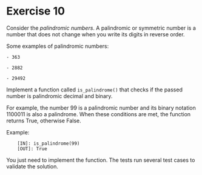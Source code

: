 # Exercise 10

Consider the *palindromic numbers*. A palindromic or symmetric number is a number that does not change when you write its digits in reverse order.

Some examples of palindromic numbers:

    - 363

    - 2882

    - 29492

Implement a function called `is_palindrome()` that checks if the passed number is palindromic decimal and binary.

For example, the number 99 is a palindromic number and its binary notation 1100011 is also a palindrome. When these conditions are met, the function returns True, otherwise False.


Example:

```
    [IN]: is_palindrome(99)
    [OUT]: True
```

You just need to implement the function. The  tests run several test cases to validate the solution.


